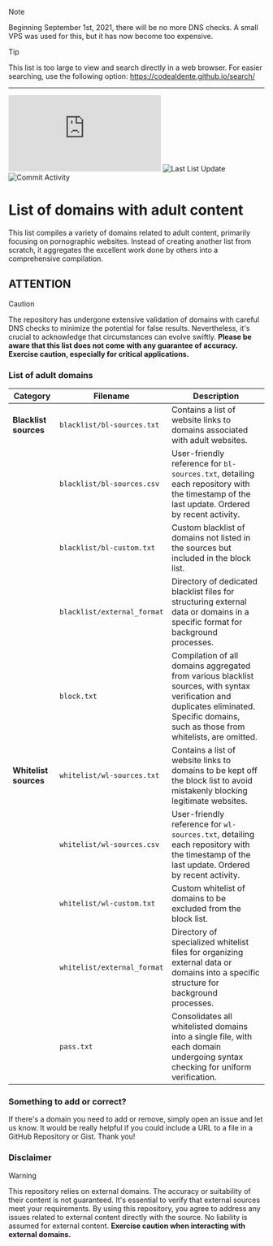 > [!NOTE]
> Beginning September 1st, 2021, there will be no more DNS checks. A small VPS was used for this, but it has now become too expensive.

> [!TIP]
> This list is too large to view and search directly in a web browser. For easier searching, use the following option: https://codealdente.github.io/search/

---

![List Size](https://img.shields.io/github/size/Bon-Appetit/porn-domains/block.txt?style=flat-square&logo=github&label=List%20Size&cacheSeconds=43200) ![Last List Update](https://img.shields.io/badge/dynamic/json?url=https%3A%2F%2Fapi.github.com%2Frepos%2FBon-Appetit%2Fporn-domains%2Fcommits%3Fpath%3Dblock.txt%26page%3D1%26per_page%3D1&query=%24%5B0%5D.commit.author.date&style=flat-square&logo=github&label=Last%20List%20Update&cacheSeconds=43200) ![Commit Activity](https://img.shields.io/github/commit-activity/y/Bon-Appetit/porn-domains?style=flat-square&logo=github&label=Commit%20Activity&cacheSeconds=43200)

# List of domains with adult content
This list compiles a variety of domains related to adult content, primarily focusing on pornographic websites. Instead of creating another list from scratch, it aggregates the excellent work done by others into a comprehensive compilation.

## ATTENTION
> [!CAUTION]
> The repository has undergone extensive validation of domains with careful DNS checks to minimize the potential for false results. Nevertheless, it's crucial to acknowledge that circumstances can evolve swiftly. **Please be aware that this list does not come with any guarantee of accuracy. Exercise caution, especially for critical applications.**

### List of adult domains

| **Category**         | **Filename**          | **Description**                                                                                                             |
|----------------------|-----------------------|-----------------------------------------------------------------------------------------------------------------------------|
| **Blacklist sources**| `blacklist/bl-sources.txt`      | Contains a list of website links to domains associated with adult websites.                                                 |
|                      | `blacklist/bl-sources.csv`      | User-friendly reference for `bl-sources.txt`, detailing each repository with the timestamp of the last update. Ordered by recent activity. |
|                      | `blacklist/bl-custom.txt`       | Custom blacklist of domains not listed in the sources but included in the block list.                                        |
|                      | `blacklist/external_format`           | Directory of dedicated blacklist files for structuring external data or domains in a specific format for background processes.|
|                      | `block.txt`           | Compilation of all domains aggregated from various blacklist sources, with syntax verification and duplicates eliminated. Specific domains, such as those from whitelists, are omitted. |
| **Whitelist sources**| `whitelist/wl-sources.txt`      | Contains a list of website links to domains to be kept off the block list to avoid mistakenly blocking legitimate websites.  |
|                      | `whitelist/wl-sources.csv`      | User-friendly reference for `wl-sources.txt`, detailing each repository with the timestamp of the last update. Ordered by recent activity. |
|                      | `whitelist/wl-custom.txt`       | Custom whitelist of domains to be excluded from the block list.                                                             |
|                      | `whitelist/external_format`           | Directory of specialized whitelist files for organizing external data or domains into a specific structure for background processes. |
|                      | `pass.txt`            | Consolidates all whitelisted domains into a single file, with each domain undergoing syntax checking for uniform verification. |

### Something to add or correct?
If there's a domain you need to add or remove, simply open an issue and let us know. It would be really helpful if you could include a URL to a file in a GitHub Repository or Gist. Thank you!

### Disclaimer
> [!WARNING]
> This repository relies on external domains. The accuracy or suitability of their content is not guaranteed. It's essential to verify that external sources meet your requirements. By using this repository, you agree to address any issues related to external content directly with the source. No liability is assumed for external content. **Exercise caution when interacting with external domains.**